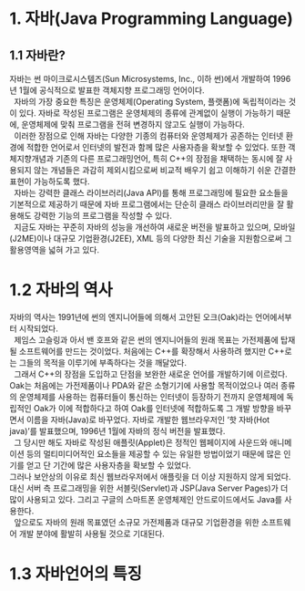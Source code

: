 # 1. 자바(Java Programming Language)
## 1.1 자바란?
자바는 썬 마이크로시스템즈(Sun Microsystems, Inc., 이하 썬)에서 개발하여 1996년 1월에 공식적으로 발표한 객체지향 프로그래밍 언어이다.   
&nbsp;&nbsp;자바의 가장 중요한 특징은 운영체제(Operating System, 플랫폼)에 독립적이라는 것이 있다. 자바로 작성된 프로그램은 운영체제의 종류에 관계없이 실행이 가능하기 때문에, 운영체제에 맞춰 프로그램을 전혀 변경하지 않고도 실행이 가능하다.    
&nbsp;&nbsp;이러한 장점으로 인해 자바는 다양한 기종의 컴퓨터와 운영체제가 공존하는 인터넷 환경에 적합한 언어로서 인터넷의 발전과 함께 많은 사용자층을 확보할 수 있었다. 또한 객체지향개념과 기존의 다른 프로그래밍언어, 특히 C++의 장점을 채택하는 동시에 잘 사용되지 않는 개념들은 과감히 제외시킴으로써 비교적 배우기 쉽고 이해하기 쉬운 간결한 표현이 가능하도록 했다.   
&nbsp;&nbsp;자바는 강력한 클래스 라이브러리(Java API)를 통해 프로그래밍에 필요한 요소들을 기본적으로 제공하기 때문에 자바 프로그램에서는 단순히 클래스 라이브러리만을 잘 활용해도 강력한 기능의 프로그램을 작성할 수 있다.    
&nbsp;&nbsp;지금도 자바는 꾸준히 자바의 성능을 개선하여 새로운 버전을 발표하고 있으며, 모바일(J2ME)이나 대규모 기업환경(J2EE), XML 등의 다양한 최신 기술을 지원함으로써 그 활용영역을 넓혀 가고 있다.
# 1.2 자바의 역사
자바의 역사는 1991년에 썬의 엔지니어들에 의해서 고안된 오크(Oak)라는 언어에서부터 시작되었다.  
&nbsp;&nbsp;제임스 고슬링과 아서 밴 호프와 같은 썬의 엔지니어들의 원래 목표는 가전제품에 탑재될 소프트웨어를 만드는 것이었다. 처음에는 C++를 확장해서 사용하려 했지만 C++로는 그들의 목적을 이루기에 부족하다는 것을 깨달았다.   
&nbsp;&nbsp;그래서 C++의 장점을 도입하고 단점을 보완한 새로운 언어를 개발하기에 이르렀다. Oak는 처음에는 가전제품이나 PDA와 같은 소형기기에 사용할 목적이었으나 여러 종류의 운영체제를 사용하는 컴퓨터들이 통신하는 인터넷이 등장하기 전까지 운영체제에 독립적인 Oak가 이에 적합하다고 하여 Oak를 인터넷에 적합하도록 그 개발 방향을 바꾸면서 이름을 자바(Java)로 바꾸었다. 자바로 개발한 웹브라우저인 ‘핫 자바(Hot java)’를 발표했으며, 1996년 1월에 자바의 정식 버전을 발표했다.       
&nbsp;&nbsp;그 당시만 해도 자바로 작성된 애플릿(Applet)은 정적인 웹페이지에 사운드와 애니메이션 등의 멀티미디어적인 요소들을 제공할 수 있는 유일한 방법이었기 때문에 많은 인기를 얻고 단 기간에 많은 사용자층을 확보할 수 있었다.   
그러나 보안상의 이유로 최신 웹브라우저에서 애플릿을 더 이상 지원하지 않게 되었다. 대신 서버 측 프로그래밍을 위한 서블릿(Servlet)과 JSP(Java Server Pages)가 더 많이 사용되고 있다. 그리고 구글의 스마트폰 운영체제인 안드로이드에서도 Java를 사용한다.    
&nbsp;&nbsp;앞으로도 자바의 원래 목표였던 소규모 가전제품과 대규모 기업환경을 위한 소프트웨어 개발 분야에 활발히 사용될 것으로 기대된다.

# 1.3 자바언어의 특징
